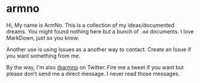 armno
=====

Hi, My name is ArmNo. This is a collection of my ideas/documented dreams. You might found nothing here but a bunch of `.md` documents. I love MarkDown, just so you know.

Another use is using Issues as a another way to contact. Create an Issue if you want something from me.

By the way, I'm also [@armno](https://twitter.com/armno) on Twitter. Fire me a tweet if you want but please don't send me a direct message. I never read those messages.

